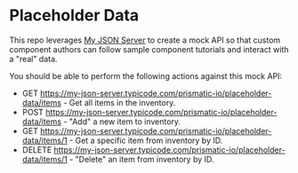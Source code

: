 # Placeholder Data

This repo leverages [My JSON Server](https://my-json-server.typicode.com/) to create a mock API so that custom component authors can follow sample component tutorials and interact with a "real" data.

You should be able to perform the following actions against this mock API:

- GET https://my-json-server.typicode.com/prismatic-io/placeholder-data/items - Get all items in the inventory.
- POST https://my-json-server.typicode.com/prismatic-io/placeholder-data/items - "Add" a new item to inventory.
- GET https://my-json-server.typicode.com/prismatic-io/placeholder-data/items/1 - Get a specific item from inventory by ID.
- DELETE https://my-json-server.typicode.com/prismatic-io/placeholder-data/items/1 - "Delete" an item from inventory by ID.
